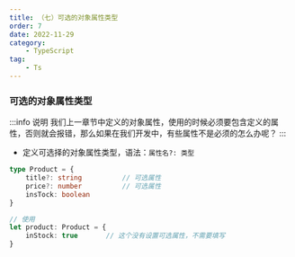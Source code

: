 ```yaml
---
title: （七）可选的对象属性类型
order: 7
date: 2022-11-29
category:
    - TypeScript
tag: 
    - Ts
---
```



### 可选的对象属性类型
:::info 说明
我们上一章节中定义的对象属性，使用的时候必须要包含定义的属性，否则就会报错，那么如果在我们开发中，有些属性不是必须的怎么办呢？
:::

- 定义可选择的对象属性类型，语法：`属性名?: 类型`
```ts
type Product = {
    title?: string          // 可选属性
    price?: number          // 可选属性
    insTock: boolean
}

// 使用
let product: Product = {
    inStock: true       // 这个没有设置可选属性，不需要填写
}
```